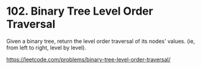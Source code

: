 # 102. Binary Tree Level Order Traversal

Given a binary tree, return the level order traversal of its nodes' values. (ie, from left to right, level by level).

<https://leetcode.com/problems/binary-tree-level-order-traversal/>
